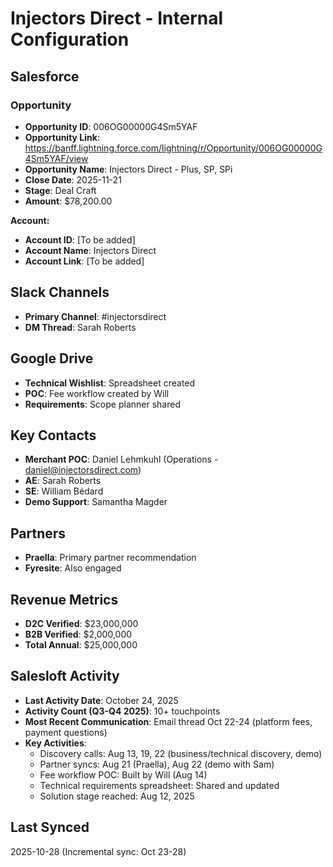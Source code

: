 # Injectors Direct - Internal Configuration

## Salesforce

### Opportunity
- **Opportunity ID**: 006OG00000G4Sm5YAF
- **Opportunity Link**: https://banff.lightning.force.com/lightning/r/Opportunity/006OG00000G4Sm5YAF/view
- **Opportunity Name**: Injectors Direct - Plus, SP, SPi
- **Close Date**: 2025-11-21
- **Stage**: Deal Craft
- **Amount**: $78,200.00

**Account:**
- **Account ID**: [To be added]
- **Account Name**: Injectors Direct
- **Account Link**: [To be added]

## Slack Channels
- **Primary Channel**: #injectorsdirect
- **DM Thread**: Sarah Roberts

## Google Drive
- **Technical Wishlist**: Spreadsheet created
- **POC**: Fee workflow created by Will
- **Requirements**: Scope planner shared

## Key Contacts
- **Merchant POC**: Daniel Lehmkuhl (Operations - daniel@injectorsdirect.com)
- **AE**: Sarah Roberts
- **SE**: William Bédard
- **Demo Support**: Samantha Magder

## Partners
- **Praella**: Primary partner recommendation
- **Fyresite**: Also engaged

## Revenue Metrics
- **D2C Verified**: $23,000,000
- **B2B Verified**: $2,000,000
- **Total Annual**: $25,000,000

## Salesloft Activity
- **Last Activity Date**: October 24, 2025
- **Activity Count (Q3-Q4 2025)**: 10+ touchpoints
- **Most Recent Communication**: Email thread Oct 22-24 (platform fees, payment questions)
- **Key Activities**:
  - Discovery calls: Aug 13, 19, 22 (business/technical discovery, demo)
  - Partner syncs: Aug 21 (Praella), Aug 22 (demo with Sam)
  - Fee workflow POC: Built by Will (Aug 14)
  - Technical requirements spreadsheet: Shared and updated
  - Solution stage reached: Aug 12, 2025

## Last Synced
2025-10-28 (Incremental sync: Oct 23-28)



